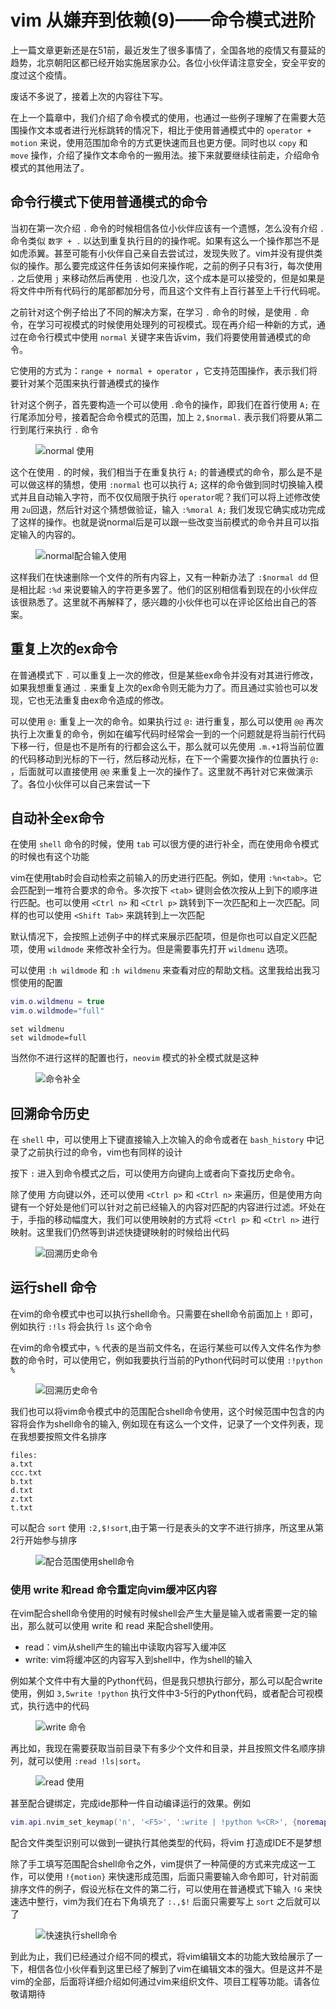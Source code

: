 # vim 从嫌弃到依赖(9)——命令模式进阶


上一篇文章更新还是在51前，最近发生了很多事情了，全国各地的疫情又有蔓延的趋势，北京朝阳区都已经开始实施居家办公。各位小伙伴请注意安全，安全平安的度过这个疫情。

废话不多说了，接着上次的内容往下写。

在上一个篇章中，我们介绍了命令模式的使用，也通过一些例子理解了在需要大范围操作文本或者进行光标跳转的情况下，相比于使用普通模式中的 `operator + motion` 来说，使用范围加命令的方式更快速而且也更方便。同时也以 `copy` 和 `move` 操作，介绍了操作文本命令的一搬用法。接下来就要继续往前走，介绍命令模式的其他用法了。

## 命令行模式下使用普通模式的命令

当初在第一次介绍 `.` 命令的时候相信各位小伙伴应该有一个遗憾，怎么没有介绍 `.`命令类似 `数字 + .` 以达到重复执行目的的操作呢。如果有这么一个操作那岂不是如虎添翼。甚至可能有小伙伴自己亲自去尝试过，发现失败了。vim并没有提供类似的操作。那么要完成这件任务该如何来操作呢，之前的例子只有3行，每次使用 `.` 之后使用 `j` 来移动然后再使用 `.` 也没几次，这个成本是可以接受的，但是如果是将文件中所有代码行的尾部都加分号，而且这个文件有上百行甚至上千行代码呢。

之前针对这个例子给出了不同的解决方案，在学习 `.` 命令的时候，是使用 `.` 命令，在学习可视模式的时候使用处理列的可视模式。现在再介绍一种新的方式，通过在命令行模式中使用 `normal` 关键字来告诉vim，我们将要使用普通模式的命令。

它使用的方式为：`range + normal + operator` ，它支持范围操作，表示我们将要针对某个范围来执行普通模式的操作

针对这个例子，首先要构造一个可以使用 `.`命令的操作，即我们在首行使用 `A;` 在行尾添加分号，接着配合命令模式的范围，加上 `2,$normal.` 表示我们将要从第二行到尾行来执行 `.` 命令

&#x20;

<figure><img src="image/9/1.gif" alt="normal 使用"><figcaption></figcaption></figure>

这个在使用 `.` 的时候，我们相当于在重复执行 `A;` 的普通模式的命令，那么是不是可以做这样的猜想，使用 `:normal` 也可以执行 `A;` 这样的命令做到同时切换输入模式并且自动输入字符，而不仅仅局限于执行 `operator`呢？我们可以将上述修改使用 `2u`回退，然后针对这个猜想做验证，输入 `:%moral A;` 我们发现它确实成功完成了这样的操作。也就是说normal后是可以跟一些改变当前模式的命令并且可以指定输入的内容的。

&#x20;

<figure><img src="image/9/2.gif" alt="normal配合输入使用"><figcaption></figcaption></figure>

这样我们在快速删除一个文件的所有内容上，又有一种新办法了 `:$normal dd` 但是相比起 `:%d` 来说要输入的字符更多罢了。他们的区别相信看到现在的小伙伴应该很熟悉了。这里就不再解释了，感兴趣的小伙伴也可以在评论区给出自己的答案。

## 重复上次的ex命令

在普通模式下 `.` 可以重复上一次的修改，但是某些ex命令并没有对其进行修改，如果我想重复通过 `.` 来重复上次的ex命令则无能为力了。而且通过实验也可以发现，它也无法重复由ex命令造成的修改。

可以使用 `@:` 重复上一次的命令。如果执行过 `@:` 进行重复，那么可以使用 `@@` 再次执行上次重复的命令，例如在编写代码时经常会一到的一个问题就是将当前行代码下移一行，但是也不是所有的行都会这么干，那么就可以先使用 `.m.+1`将当前位置的代码移动到光标的下一行，然后移动光标，在下一个需要次操作的位置执行 `@:` ，后面就可以直接使用 `@@` 来重复上一次的操作了。这里就不再针对它来做演示了。各位小伙伴可以自己来尝试一下

## 自动补全ex命令

在使用 `shell` 命令的时候，使用 `tab` 可以很方便的进行补全，而在使用命令模式的时候也有这个功能

vim在使用tab时会自动检索之前输入的历史进行匹配。例如，使用 `:%n<tab>`。它会匹配到一堆符合要求的命令。多次按下 `<tab>` 键则会依次按从上到下的顺序进行匹配。也可以使用 `<Ctrl n>` 和 `<Ctrl p>` 跳转到下一次匹配和上一次匹配。同样的也可以使用 `<Shift Tab>` 来跳转到上一次匹配

默认情况下，会按照上述例子中的样式来展示匹配项，但是你也可以自定义匹配项，使用 `wildmode` 来修改补全行为。但是需要事先打开 `wildmenu` 选项。

可以使用 `:h wildmode` 和 `:h wildmenu` 来查看对应的帮助文档。这里我给出我习惯使用的配置

```lua
vim.o.wildmenu = true
vim.o.wildmode="full"
```

```vimscript
set wildmenu
set wildmode=full
```

当然你不进行这样的配置也行，`neovim` 模式的补全模式就是这种

&#x20;

<figure><img src="image/9/3.gif" alt="命令补全"><figcaption></figcaption></figure>

## 回溯命令历史

在 `shell` 中，可以使用上下键直接输入上次输入的命令或者在 `bash_history` 中记录了之前执行过的命令，vim也有同样的设计

按下 `:` 进入到命令模式之后，可以使用方向键向上或者向下查找历史命令。

除了使用 方向键以外，还可以使用 `<Ctrl p>` 和 `<Ctrl n>` 来遍历，但是使用方向键有一个好处是他们可以针对之前已经输入的内容对匹配的内容进行过滤。坏处在于，手指的移动幅度大，我们可以使用映射的方式将 `<Ctrl p>` 和 `<Ctrl n>` 进行映射。这里我们仍然等到讲述快捷键映射的时候给出代码

&#x20;

<figure><img src="image/9/4.gif" alt="回溯历史命令"><figcaption></figcaption></figure>

## 运行shell 命令

在vim的命令模式中也可以执行shell命令。只需要在shell命令前面加上 `!` 即可，例如执行 `:!ls` 将会执行 `ls` 这个命令

在vim的命令模式中，`%` 代表的是当前文件名，在运行某些可以传入文件名作为参数的命令时，可以使用它，例如我要执行当前的Python代码时可以使用 `:!python %`

&#x20;

<figure><img src="image/9/5.gif" alt="回溯历史命令"><figcaption></figcaption></figure>

我们也可以将vim命令模式中的范围配合shell命令使用，这个时候范围中包含的内容将会作为shell命令的输入, 例如现在有这么一个文件，记录了一个文件列表，现在我想要按照文件名排序

```
files:
a.txt
ccc.txt
b.txt
d.txt
z.txt
t.txt
```

可以配合 `sort` 使用 `:2,$!sort`,由于第一行是表头的文字不进行排序，所这里从第2行开始参与排序

&#x20;

<figure><img src="image/9/6.gif" alt="配合范围使用shell命令"><figcaption></figcaption></figure>

### 使用 write 和read 命令重定向vim缓冲区内容

在vim配合shell命令使用的时候有时候shell会产生大量是输入或者需要一定的输出，那么就可以使用 write 和 read 来配合shell使用。

- read：vim从shell产生的输出中读取内容写入缓冲区
- write:  vim将缓冲区的内容写入到shell中，作为shell的输入

例如某个文件中有大量的Python代码，但是我只想执行部分，那么可以配合write使用，例如 `3,5write !python` 执行文件中3-5行的Python代码，或者配合可视模式，执行选中的代码

&#x20;

<figure><img src="image/9/7.gif" alt="write 命令"><figcaption></figcaption></figure>

再比如，我现在需要获取当前目录下有多少个文件和目录，并且按照文件名顺序排列，就可以使用 `:read !ls|sort`。

&#x20;

<figure><img src="image/9/8.gif" alt="read 使用"><figcaption></figcaption></figure>

甚至配合键绑定，完成ide那种一件自动编译运行的效果。例如

```lua
vim.api.nvim_set_keymap('n', '<F5>', ':write | !python %<CR>', {noremap = true, silent = true})
```

配合文件类型识别可以做到一键执行其他类型的代码，将vim 打造成IDE不是梦想

除了手工填写范围配合shell命令之外，vim提供了一种简便的方式来完成这一工作，可以使用 `!{motion}` 来快速形成范围，后面只需要输入命令即可，针对前面排序文件的例子，假设光标在文件的第二行，可以使用在普通模式下输入 `!G` 来快速选中整行，vim为我们在右下角填充了 `:.,$!` 后面只需要写上 `sort` 之后就可以了

&#x20;

<figure><img src="image/9/9.gif" alt="快速执行shell命令"><figcaption></figcaption></figure>

到此为止，我们已经通过介绍不同的模式，将vim编辑文本的功能大致给展示了一下，相信各位小伙伴看到这里已经了解到了vim在编辑文本的强大。但是这并不是vim的全部，后面将详细介绍如何通过vim来组织文件、项目工程等功能。请各位敬请期待
